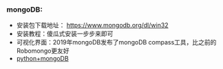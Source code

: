 ### mongoDB:
- 安装包下载地址： https://www.mongodb.org/dl/win32
- 安装教程：傻瓜式安装一步步来即可
- 可视化界面：2019年mongoDB发布了mongoDB compass工具，比之前的Robomongo更友好
- [python+mongoDB](https://juejin.im/post/5addbd0e518825671f2f62ee)
